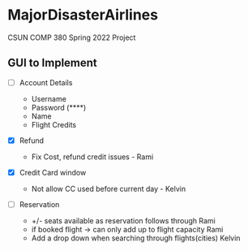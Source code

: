 # MajorDisasterAirlines
CSUN COMP 380 Spring 2022 Project

## GUI to Implement ##
- [ ] Account Details 
  - Username 
  - Password (****)
  - Name 
  - Flight Credits

- [x] Refund
  - Fix Cost, refund credit issues - Rami
- [x] Credit Card window 
  - Not allow CC used before current day - Kelvin
- [ ] Reservation 
  - +/- seats available as reservation follows through Rami
  - if booked flight -> can only add up to flight capacity Rami 
  - Add a drop down when searching through flights(cities) Kelvin
